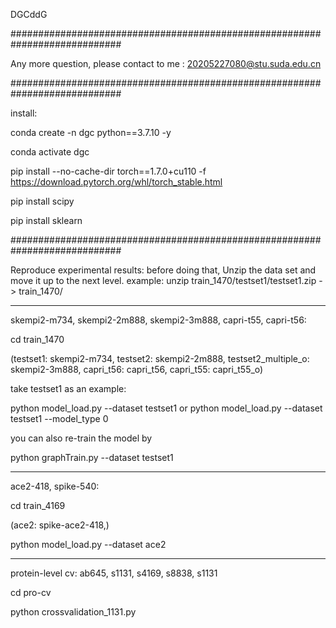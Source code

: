 

DGCddG

############################################################################

Any more question, please contact to me : 20205227080@stu.suda.edu.cn

############################################################################

install:

conda create -n dgc python==3.7.10 -y

conda activate dgc

pip install  --no-cache-dir torch==1.7.0+cu110 -f  https://download.pytorch.org/whl/torch_stable.html

pip install scipy

pip install sklearn

############################################################################

Reproduce experimental results: 
before doing that, Unzip the data set and move it up to the next level. example: unzip train_1470/testset1/testset1.zip -> train_1470/

----------------------------------------------------------------------------
skempi2-m734, skempi2-2m888, skempi2-3m888, capri-t55, capri-t56:

cd train_1470

(testset1: skempi2-m734, testset2: skempi2-2m888, testset2_multiple_o: skempi2-3m888, capri_t56: capri_t56, capri_t55: capri_t55_o)

take testset1 as an example:

python model_load.py --dataset testset1
or
python model_load.py --dataset testset1 --model_type 0

you can also re-train the model by

python graphTrain.py --dataset testset1

----------------------------------------------------------------------------

ace2-418, spike-540:

cd train_4169

(ace2: spike-ace2-418,)

python model_load.py --dataset ace2

----------------------------------------------------------------------------

protein-level cv: ab645, s1131, s4169, s8838, s1131

cd pro-cv

python crossvalidation_1131.py
